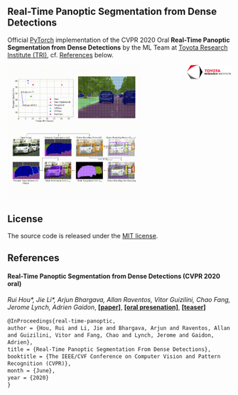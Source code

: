 ## Real-Time Panoptic Segmentation from Dense Detections

Official [PyTorch](https://pytorch.org/) implementation of the CVPR 2020 Oral **Real-Time Panoptic Segmentation from Dense Detections** by the ML Team at [Toyota Research Institute (TRI)](https://www.tri.global/), cf. [References](#references) below.

<a href="https://www.tri.global/" target="_blank">
 <img align="right" src="/media/figs/tri-logo.png" width="20%"/>
</a>

<a href="https://www.youtube.com/watch?v=xrxaRU2g2vo" target="_blank">
<img width="60%" src="/media/figs/panoptic-teaser.gif"/>
</a>

## License

The source code is released under the [MIT license](LICENSE.md).

## References

#### Real-Time Panoptic Segmentation from Dense Detections (CVPR 2020 oral)
*Rui Hou\*, Jie Li\*, Arjun Bhargava, Allan Raventos, Vitor Guizilini, Chao Fang, Jerome Lynch, Adrien Gaidon*, [**[paper]**](https://arxiv.org/abs/1912.01202), [**[oral presenation]**](https://www.youtube.com/watch?v=xrxaRU2g2vo), [**[teaser]**](https://www.youtube.com/watch?v=_N4kGJEg-rM)
```
@InProceedings{real-time-panoptic,
author = {Hou, Rui and Li, Jie and Bhargava, Arjun and Raventos, Allan and Guizilini, Vitor and Fang, Chao and Lynch, Jerome and Gaidon, Adrien},
title = {Real-Time Panoptic Segmentation From Dense Detections},
booktitle = {The IEEE/CVF Conference on Computer Vision and Pattern Recognition (CVPR)},
month = {June},
year = {2020}
}
```
